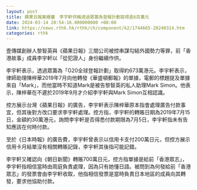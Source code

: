 ```yaml
---
layout: post
title: 蘋果日報案續審　李宇軒供稱透過眾籌為登報計劃取得逾6百萬元
date: 2024-03-14 20:54:16.000000000 +08:00
link: https://news.rthk.hk/rthk/ch/component/k2/1744665-20240314.htm
categories: rthk
---
```


壹傳媒創辦人黎智英與《蘋果日報》三間公司被控串謀勾結外國勢力等罪，前「香港故事」成員李宇軒以「從犯證人」身份繼續作供。

李宇軒表示，透過眾籌為「G20全球登報計劃」取得約673萬港元。李宇軒表示，律師助理陳梓華2019年7月向他轉發《華盛頓郵報》的單據，電郵的標題提及單據來自「Mark」，而他當時不知道Mark是被告黎智英的私人助理Mark Simon。他表示，陳梓華在不遲於2019年9月才介紹李宇軒與Mark Simon互相認識。

控方展示台灣《蘋果日報》的廣告，李宇軒表示陳梓華原本指會處理廣告付款事宜，但其後對方改口要求李宇軒處理。控方指，李宇軒的轉賬日期為2019年7月15日，金額約30萬港元，詢問李宇軒是否得悉付款期限為7月5日，李宇軒指未有告知應該在何時付款。

至於《日本時報》的廣告費，李宇軒曾表示以信用卡支付200萬日元，但控方展示信用卡月結單沒有相關轉賬記錄，李宇軒其後指可能記錯。

李宇軒又確認向《朝日新聞》轉賬700萬日元，控方指單據是給前「香港眾志」，李宇軒指相信當時由周庭負責處理，因為只有她懂日語。被問到為何發給前「香港眾志」的發票會由李宇軒收取，他指相信發票是當時負責日本地區的成員向其轉發，要求他協助付款。
